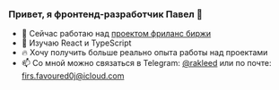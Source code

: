 ### Привет, я фронтенд-разработчик Павел 👋

- 🔭 Сейчас работаю над [проектом фриланс биржи](https://github.com/freelancing-platform-practicum/freelancing-platform-project)
- 🌱 Изучаю React и TypeScript
- 🔥 Хочу получить больше реально опыта работы над проектами
- 📫 Со мной можно связаться в Telegram: [@rakleed](https://telegram.me/rakleed) или по почте: firs.favoured0j@icloud.com
